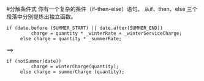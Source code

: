 #分解条件式
你有一个复杂的条件（if-then-else）语句。
从if、then、else 三个段落中分别提炼出独立函数。
```angular2html
if (date.before (SUMMER_START) || date.after(SUMMER_END))
         charge = quantity * _winterRate + _winterServiceCharge;
     else charge = quantity * _summerRate;
```
==>
```angular2html
if (notSummer(date))
         charge = winterCharge(quantity);
     else charge = summerCharge (quantity);
```